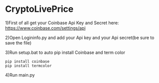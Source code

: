 # CryptoLivePrice

1)First of all get your Coinbase Api Key and Secret here: https://www.coinbase.com/settings/api

2)Open Logininfo.py and add your Api key and your Api secret(be sure to save the file)

3)Run setup.bat to auto pip install Coinbase and term color

    pip install coinbase
    pip install termcolor

4)Run main.py
